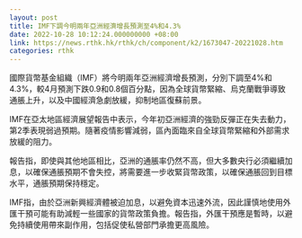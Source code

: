 ```yaml
---
layout: post
title: IMF下調今明兩年亞洲經濟增長預測至4%和4.3%
date: 2022-10-28 10:12:24.000000000 +08:00
link: https://news.rthk.hk/rthk/ch/component/k2/1673047-20221028.htm
categories: rthk
---
```


國際貨幣基金組織（IMF）將今明兩年亞洲經濟增長預測，分別下調至4%和4.3%，較4月預測下跌0.9和0.8個百分點，因為全球貨幣緊縮、烏克蘭戰爭導致通脹上升，以及中國經濟急劇放緩，抑制地區復蘇前景。

IMF在亞太地區經濟展望報告中表示，今年初亞洲經濟的強勁反彈正在失去動力，第2季表現弱過預期。隨著疫情影響減弱，區內面臨來自全球貨幣緊縮和外部需求放緩的阻力。

報告指，即使與其他地區相比，亞洲的通脹率仍然不高，但大多數央行必須繼續加息，以確保通脹預期不會失控，將需要進一步收緊貨幣政策，以確保通脹回到目標水平，通脹預期保持穩定。

IMF指，由於亞洲新興經濟體被迫加息，以避免資本迅速外流，因此謹慎地使用外匯干預可能有助減輕一些國家的貨幣政策負擔。報告指，外匯干預應是暫時，以避免持續使用帶來副作用，包括促使私營部門承擔更高風險。
